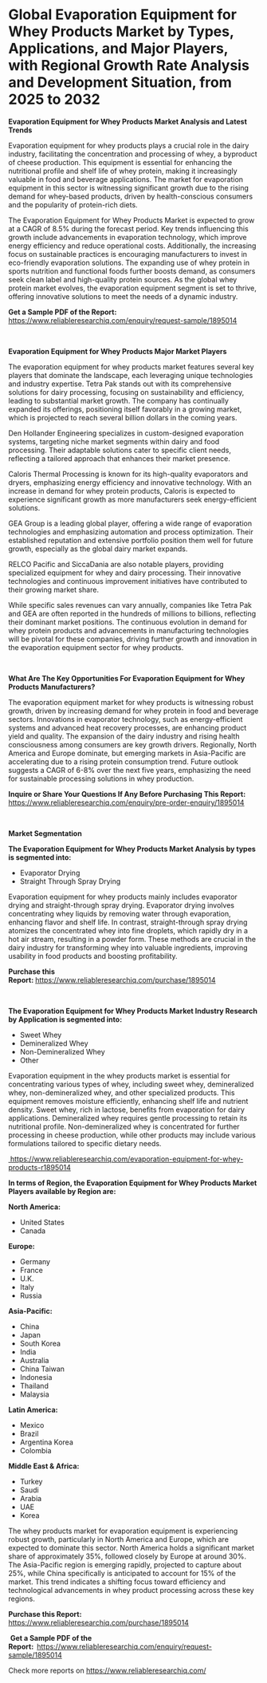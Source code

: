 <p><h1>Global Evaporation Equipment for Whey Products Market by Types, Applications, and Major Players, with Regional Growth Rate Analysis and Development Situation, from 2025 to 2032</h1></p><p><strong>Evaporation Equipment for Whey Products Market Analysis and Latest Trends</strong></p>
<p><p>Evaporation equipment for whey products plays a crucial role in the dairy industry, facilitating the concentration and processing of whey, a byproduct of cheese production. This equipment is essential for enhancing the nutritional profile and shelf life of whey protein, making it increasingly valuable in food and beverage applications. The market for evaporation equipment in this sector is witnessing significant growth due to the rising demand for whey-based products, driven by health-conscious consumers and the popularity of protein-rich diets.</p><p>The Evaporation Equipment for Whey Products Market is expected to grow at a CAGR of 8.5% during the forecast period. Key trends influencing this growth include advancements in evaporation technology, which improve energy efficiency and reduce operational costs. Additionally, the increasing focus on sustainable practices is encouraging manufacturers to invest in eco-friendly evaporation solutions. The expanding use of whey protein in sports nutrition and functional foods further boosts demand, as consumers seek clean label and high-quality protein sources. As the global whey protein market evolves, the evaporation equipment segment is set to thrive, offering innovative solutions to meet the needs of a dynamic industry.</p></p>
<p><strong>Get a Sample PDF of the Report:&nbsp;</strong> <a href="https://www.reliableresearchiq.com/enquiry/request-sample/1895014?utm_campaign=3279&utm_medium=2&utm_source=Github&utm_content=ia&utm_term=28032025&utm_id=evaporation-equipment-for-whey-products">https://www.reliableresearchiq.com/enquiry/request-sample/1895014</a></p>
<p>&nbsp;</p>
<p><strong>Evaporation Equipment for Whey Products Major Market Players</strong></p>
<p><p>The evaporation equipment for whey products market features several key players that dominate the landscape, each leveraging unique technologies and industry expertise. Tetra Pak stands out with its comprehensive solutions for dairy processing, focusing on sustainability and efficiency, leading to substantial market growth. The company has continually expanded its offerings, positioning itself favorably in a growing market, which is projected to reach several billion dollars in the coming years.</p><p>Den Hollander Engineering specializes in custom-designed evaporation systems, targeting niche market segments within dairy and food processing. Their adaptable solutions cater to specific client needs, reflecting a tailored approach that enhances their market presence.</p><p>Caloris Thermal Processing is known for its high-quality evaporators and dryers, emphasizing energy efficiency and innovative technology. With an increase in demand for whey protein products, Caloris is expected to experience significant growth as more manufacturers seek energy-efficient solutions.</p><p>GEA Group is a leading global player, offering a wide range of evaporation technologies and emphasizing automation and process optimization. Their established reputation and extensive portfolio position them well for future growth, especially as the global dairy market expands.</p><p>RELCO Pacific and SiccaDania are also notable players, providing specialized equipment for whey and dairy processing. Their innovative technologies and continuous improvement initiatives have contributed to their growing market share.</p><p>While specific sales revenues can vary annually, companies like Tetra Pak and GEA are often reported in the hundreds of millions to billions, reflecting their dominant market positions. The continuous evolution in demand for whey protein products and advancements in manufacturing technologies will be pivotal for these companies, driving further growth and innovation in the evaporation equipment sector for whey products.</p></p>
<p>&nbsp;</p>
<p><strong>What Are The Key Opportunities For Evaporation Equipment for Whey Products Manufacturers?</strong></p>
<p><p>The evaporation equipment market for whey products is witnessing robust growth, driven by increasing demand for whey protein in food and beverage sectors. Innovations in evaporator technology, such as energy-efficient systems and advanced heat recovery processes, are enhancing product yield and quality. The expansion of the dairy industry and rising health consciousness among consumers are key growth drivers. Regionally, North America and Europe dominate, but emerging markets in Asia-Pacific are accelerating due to a rising protein consumption trend. Future outlook suggests a CAGR of 6-8% over the next five years, emphasizing the need for sustainable processing solutions in whey production.</p></p>
<p><strong>Inquire or Share Your Questions If Any Before Purchasing This Report:</strong> <a href="https://www.reliableresearchiq.com/enquiry/pre-order-enquiry/1895014?utm_campaign=3279&utm_medium=2&utm_source=Github&utm_content=ia&utm_term=28032025&utm_id=evaporation-equipment-for-whey-products">https://www.reliableresearchiq.com/enquiry/pre-order-enquiry/1895014</a></p>
<p>&nbsp;</p>
<p><strong>Market Segmentation</strong></p>
<p><strong>The Evaporation Equipment for Whey Products Market Analysis by types is segmented into:</strong></p>
<p><ul><li>Evaporator Drying</li><li>Straight Through Spray Drying</li></ul></p>
<p><p>Evaporation equipment for whey products mainly includes evaporator drying and straight-through spray drying. Evaporator drying involves concentrating whey liquids by removing water through evaporation, enhancing flavor and shelf life. In contrast, straight-through spray drying atomizes the concentrated whey into fine droplets, which rapidly dry in a hot air stream, resulting in a powder form. These methods are crucial in the dairy industry for transforming whey into valuable ingredients, improving usability in food products and boosting profitability.</p></p>
<p><strong>Purchase this Report:&nbsp;</strong><a href="https://www.reliableresearchiq.com/purchase/1895014?utm_campaign=3279&utm_medium=2&utm_source=Github&utm_content=ia&utm_term=28032025&utm_id=evaporation-equipment-for-whey-products">https://www.reliableresearchiq.com/purchase/1895014</a></p>
<p>&nbsp;</p>
<p><strong>The Evaporation Equipment for Whey Products Market Industry Research by Application is segmented into:</strong></p>
<p><ul><li>Sweet Whey</li><li>Demineralized Whey</li><li>Non-Demineralized Whey</li><li>Other</li></ul></p>
<p><p>Evaporation equipment in the whey products market is essential for concentrating various types of whey, including sweet whey, demineralized whey, non-demineralized whey, and other specialized products. This equipment removes moisture efficiently, enhancing shelf life and nutrient density. Sweet whey, rich in lactose, benefits from evaporation for dairy applications. Demineralized whey requires gentle processing to retain its nutritional profile. Non-demineralized whey is concentrated for further processing in cheese production, while other products may include various formulations tailored to specific dietary needs.</p></p>
<p><a href="https://www.reliableresearchiq.com/evaporation-equipment-for-whey-products-r1895014?utm_campaign=3279&utm_medium=2&utm_source=Github&utm_content=ia&utm_term=28032025&utm_id=evaporation-equipment-for-whey-products">&nbsp;https://www.reliableresearchiq.com/evaporation-equipment-for-whey-products-r1895014</a></p>
<p><strong>In terms of Region, the Evaporation Equipment for Whey Products Market Players available by Region are:</strong></p>
<p>
    <p> <strong> North America: </strong>
        <ul>
            <li>United States</li>
            <li>Canada</li>
        </ul>
        </p> 
    <p> <strong> Europe: </strong>
        <ul>
            <li>Germany</li>
            <li>France</li>
            <li>U.K.</li>
            <li>Italy</li>
            <li>Russia</li>
        </ul>
        </p> 
    <p> <strong> Asia-Pacific: </strong>
        <ul>
            <li>China</li>
            <li>Japan</li>
            <li>South Korea</li>
            <li>India</li>
            <li>Australia</li>
            <li>China Taiwan</li>
            <li>Indonesia</li>
            <li>Thailand</li>
            <li>Malaysia</li>
        </ul>
        </p> 
    <p> <strong> Latin America: </strong>
        <ul>
            <li>Mexico</li>
            <li>Brazil</li>
            <li>Argentina Korea</li>
            <li>Colombia</li>
        </ul>
        </p> 
    <p> <strong> Middle East & Africa: </strong>
        <ul>
            <li>Turkey</li>
            <li>Saudi</li>
            <li>Arabia</li>
            <li>UAE</li>
            <li>Korea</li>
        </ul>
    </p>
    </p>
<p><p>The whey products market for evaporation equipment is experiencing robust growth, particularly in North America and Europe, which are expected to dominate this sector. North America holds a significant market share of approximately 35%, followed closely by Europe at around 30%. The Asia-Pacific region is emerging rapidly, projected to capture about 25%, while China specifically is anticipated to account for 15% of the market. This trend indicates a shifting focus toward efficiency and technological advancements in whey product processing across these key regions.</p></p>
<p><strong>Purchase this Report: </strong><a href="https://www.reliableresearchiq.com/purchase/1895014?utm_campaign=3279&utm_medium=2&utm_source=Github&utm_content=ia&utm_term=28032025&utm_id=evaporation-equipment-for-whey-products">https://www.reliableresearchiq.com/purchase/1895014</a></p>
<p>&nbsp;<strong>Get a Sample PDF of the Report:&nbsp;&nbsp;</strong><a href="https://www.reliableresearchiq.com/enquiry/request-sample/1895014?utm_campaign=3279&utm_medium=2&utm_source=Github&utm_content=ia&utm_term=28032025&utm_id=evaporation-equipment-for-whey-products">https://www.reliableresearchiq.com/enquiry/request-sample/1895014</a></p>
<p><strong></strong></p>
<p>Check more reports on <a href="https://www.reliableresearchiq.com/?utm_campaign=3279&utm_medium=2&utm_source=Github&utm_content=ia&utm_term=28032025&utm_id=evaporation-equipment-for-whey-products">https://www.reliableresearchiq.com/</a></p>